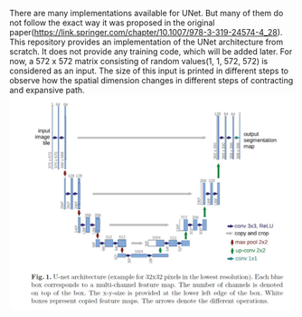 There are many implementations available for UNet. But many of them do not follow the exact way it was proposed in the original paper(https://link.springer.com/chapter/10.1007/978-3-319-24574-4_28). 
This repository provides an implementation of the UNet architecture from scratch. It does not provide any training code, which will be added later. For now, a 572 x 572 matrix consisting of random values(1, 1, 572, 572) is considered as an input. The size of this input is printed in different steps to observe how the spatial dimension changes in different steps of contracting and expansive path. 
![alt text](https://github.com/hafsa390/UNet-from-scratch/blob/main/UNet.JPG)
